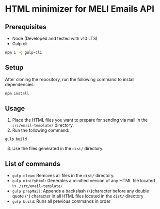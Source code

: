 # HTML minimizer for MELI Emails API

## Prerequisites

* Node (Developed and tested with v10 LTS)
* Gulp cli

```bash
npm i -g gulp-cli
```

## Setup

After cloning the repository, run the following command to install dependencies:

```bash
npm install
```

## Usage

1. Place the HTML files you want to prepare for sending via mail in the `src/email-template/` directory.
2. Run the following command:

```bash
gulp build
```

3. Use the files generated in the `dist/` directory.

## List of commands

* `gulp clean`: Removes all files in the `dist/` directory.
* `gulp minifyHtml`: Generates a minified version of any HTML file located in `./src/email-template/`
* `gulp prepMail`: Appends a backslash (`\`)character before any double quote (`"`) character in all HTML files located in the `dist/` directory
* `gulp build`: Runs all previous commands in order
